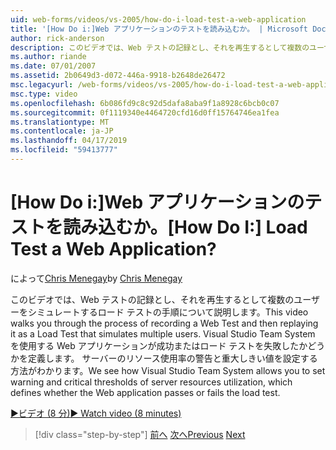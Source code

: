 ```yaml
---
uid: web-forms/videos/vs-2005/how-do-i-load-test-a-web-application
title: '[How Do i:]Web アプリケーションのテストを読み込むか。 | Microsoft Docs'
author: rick-anderson
description: このビデオでは、Web テストの記録とし、それを再生するとして複数のユーザーをシミュレートするロード テストの手順について説明します。 どの Visual Studio が表示しています.
ms.author: riande
ms.date: 07/01/2007
ms.assetid: 2b0649d3-d072-446a-9918-b2648de26472
msc.legacyurl: /web-forms/videos/vs-2005/how-do-i-load-test-a-web-application
msc.type: video
ms.openlocfilehash: 6b086fd9c8c92d5dafa8aba9f1a8928c6bcb0c07
ms.sourcegitcommit: 0f1119340e4464720cfd16d0ff15764746ea1fea
ms.translationtype: MT
ms.contentlocale: ja-JP
ms.lasthandoff: 04/17/2019
ms.locfileid: "59413777"
---
```

# <a name="how-do-i-load-test-a-web-application"></a><span data-ttu-id="56bc9-105">[How Do i:]Web アプリケーションのテストを読み込むか。</span><span class="sxs-lookup"><span data-stu-id="56bc9-105">[How Do I:] Load Test a Web Application?</span></span>

<span data-ttu-id="56bc9-106">によって[Chris Menegay](https://twitter.com/CMenegay)</span><span class="sxs-lookup"><span data-stu-id="56bc9-106">by [Chris Menegay](https://twitter.com/CMenegay)</span></span>

<span data-ttu-id="56bc9-107">このビデオでは、Web テストの記録とし、それを再生するとして複数のユーザーをシミュレートするロード テストの手順について説明します。</span><span class="sxs-lookup"><span data-stu-id="56bc9-107">This video walks you through the process of recording a Web Test and then replaying it as a Load Test that simulates multiple users.</span></span> <span data-ttu-id="56bc9-108">Visual Studio Team System を使用する Web アプリケーションが成功またはロード テストを失敗したかどうかを定義します。 サーバーのリソース使用率の警告と重大しきい値を設定する方法がわかります。</span><span class="sxs-lookup"><span data-stu-id="56bc9-108">We see how Visual Studio Team System allows you to set warning and critical thresholds of server resources utilization, which defines whether the Web application passes or fails the load test.</span></span>

[<span data-ttu-id="56bc9-109">&#9654;ビデオ (8 分)</span><span class="sxs-lookup"><span data-stu-id="56bc9-109">&#9654; Watch video (8 minutes)</span></span>](https://channel9.msdn.com/Blogs/ASP-NET-Site-Videos/how-do-i-load-test-a-web-application)

> [!div class="step-by-step"]
> <span data-ttu-id="56bc9-110">[前へ](how-do-i-practice-test-driven-development.md)
> [次へ](how-do-i-tune-web-application-performance-with-profiling.md)</span><span class="sxs-lookup"><span data-stu-id="56bc9-110">[Previous](how-do-i-practice-test-driven-development.md)
[Next](how-do-i-tune-web-application-performance-with-profiling.md)</span></span>
